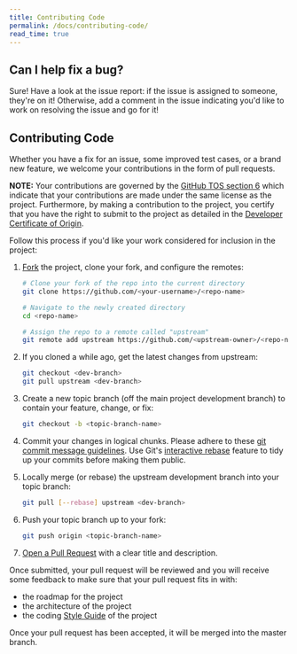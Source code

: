 ```yaml
---
title: Contributing Code
permalink: /docs/contributing-code/
read_time: true
---
```


## Can I help fix a bug?

Sure! Have a look at the issue report: if the issue is assigned to someone,
they're on it! Otherwise, add a comment in the issue indicating you'd like to
work on resolving the issue and go for it!

## Contributing Code

Whether you have a fix for an issue, some improved test cases, or a brand
new feature, we welcome your contributions in the form of pull requests.

**NOTE:** Your contributions are governed by the [GitHub TOS section 6](https://help.github.com/en/github/site-policy/github-terms-of-service#6-contributions-under-repository-license) which indicate that your contributions are made under the same license as the project. Furthermore, by making a contribution to the project, you certify that you have the right to submit to the project as detailed in the [Developer Certificate of Origin](https://developercertificate.org/).

Follow this process if you'd like your work considered for inclusion in the project:

1. [Fork](http://help.github.com/fork-a-repo/) the project, clone your fork,
   and configure the remotes:

    ```bash
    # Clone your fork of the repo into the current directory
    git clone https://github.com/<your-username>/<repo-name>

    # Navigate to the newly created directory
    cd <repo-name>

    # Assign the repo to a remote called "upstream"
    git remote add upstream https://github.com/<upstream-owner>/<repo-name>
    ```

2. If you cloned a while ago, get the latest changes from upstream:

    ```bash
    git checkout <dev-branch>
    git pull upstream <dev-branch>
    ```

3. Create a new topic branch (off the main project development branch) to
   contain your feature, change, or fix:

    ```bash
    git checkout -b <topic-branch-name>
    ```

4. Commit your changes in logical chunks. Please adhere to these [git commit
   message guidelines](http://tbaggery.com/2008/04/19/a-note-about-git-commit-messages.html). Use Git's
   [interactive rebase](https://help.github.com/articles/interactive-rebase)
   feature to tidy up your commits before making them public.

5. Locally merge (or rebase) the upstream development branch into your topic branch:

    ```bash
    git pull [--rebase] upstream <dev-branch>
    ```

6. Push your topic branch up to your fork:

    ```bash
    git push origin <topic-branch-name>
    ```

7. [Open a Pull Request](https://help.github.com/articles/using-pull-requests/)
   with a clear title and description.

Once submitted, your pull request will be reviewed and you will receive
some feedback to make sure that your pull request fits in with:

-   the roadmap for the project
-   the architecture of the project
-   the coding [Style Guide](/docs/style-guide/) of the project

Once your pull request has been accepted, it will be merged
into the master branch.
